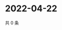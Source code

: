 # 2022-04-22

共 0 条

<!-- BEGIN WEIBO -->
<!-- 最后更新时间 Fri Apr 22 2022 19:00:47 GMT+0800 (China Standard Time) -->

<!-- END WEIBO -->

